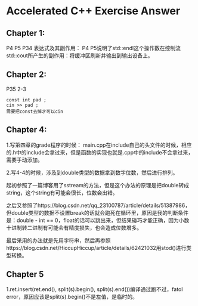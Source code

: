 # Accelerated C++ Exercise Answer

## Chapter 1:

P4 P5 P34 表达式及其副作用：
P4 P5说明了std::endl这个操作数在控制流std::cout所产生的副作用：将缓冲区刷新并输出到输出设备上。

## Chapter 2:

P35 2-3
```
const int pad ;
cin >> pad ;
需要把const去掉才可以cin
```

## Chapter 4:

1.写第四章的grade程序的时候：
main.cpp在include自己的头文件的时候，相应的.h中的include会拿过来，但是函数的实现也就是.cpp中的include不会拿过来，需要手动添加。

2.写4-4的时候，涉及到double类型的数据拿到数字位数，然后进行排列。

起初参照了一篇博客用了sstream的方法，但是这个办法的原理是把double转成string，这个string有可能会很长，位数会出错。

之后又参照了https://blog.csdn.net/qq_23100787/article/details/51387986，但double类型的数据不设置break的话就会跑死在循环里，原因是我的判断条件是：double - int == 0，float的话可以跳出来，但结果碰巧才能正确，因为小数十进制转二进制有可能会有精度损失，也会造成位数增多。

最后采用的办法就是先用字符串，然后再参照https://blog.csdn.net/HiccupHiccup/article/details/62421032用stod()进行类型转换。

## Chapter 5

1.ret.insert(ret.end(), split(s).begin(), split(s).end())编译通过跑不过，fatol error，原因应该是split(s).begin()不是左值，是临时的。
